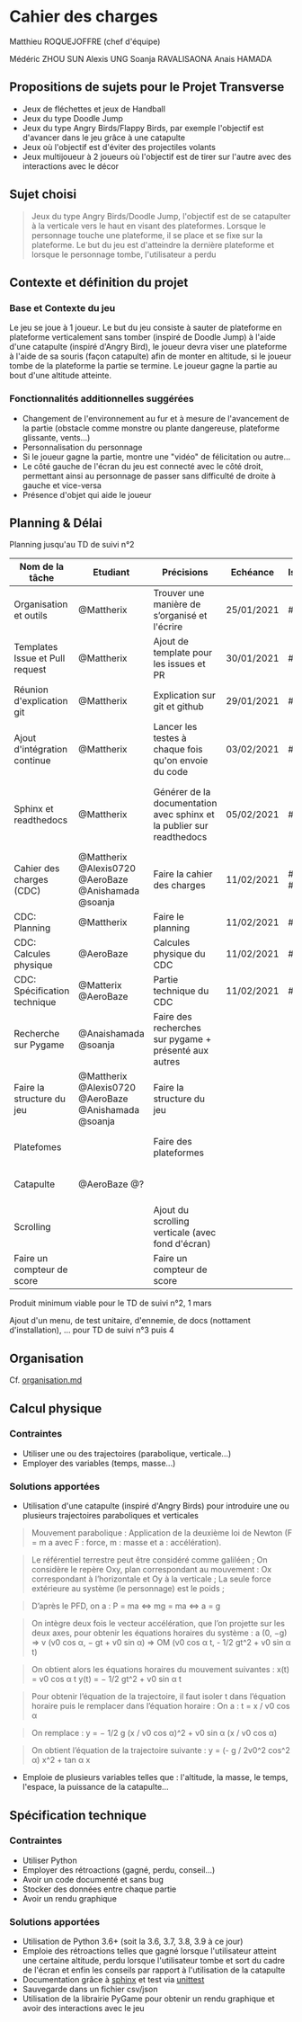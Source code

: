 # Cahier des charges

Matthieu ROQUEJOFFRE (chef d'équipe)

Médéric ZHOU SUN
Alexis UNG
Soanja RAVALISAONA
Anais HAMADA

## Propositions de sujets pour le Projet Transverse

* Jeux de fléchettes et jeux de Handball
* Jeux du type Doodle Jump
* Jeux du type Angry Birds/Flappy Birds, par exemple l'objectif est d'avancer dans le jeu grâce à une catapulte
* Jeux où l'objectif est d'éviter des projectiles volants
* Jeux multijoueur à 2 joueurs où l'objectif est de tirer sur l'autre avec des interactions avec le décor

## Sujet choisi

> Jeux du type Angry Birds/Doodle Jump, l'objectif est de se catapulter à la verticale vers le haut en visant des plateformes. Lorsque le personnage touche une plateforme, il se place et se fixe sur la plateforme. Le but du jeu est d'atteindre la dernière plateforme et lorsque le personnage tombe, l'utilisateur a perdu

## Contexte et définition du projet

### Base et Contexte du jeu

Le jeu se joue à 1 joueur. Le but du jeu consiste à sauter de plateforme en plateforme verticalement sans tomber
(inspiré de Doodle Jump) à l'aide d'une catapulte (inspiré d'Angry Bird), le joueur devra viser une plateforme 
à l'aide de sa souris (façon catapulte) afin de monter en altitude, si le joueur tombe de la plateforme la partie se termine.
Le joueur gagne la partie au bout d'une altitude atteinte.

### Fonctionnalités additionnelles suggérées

* Changement de l'environnement au fur et à mesure de l'avancement de la partie 
(obstacle comme monstre ou plante dangereuse, plateforme glissante, vents...)
* Personnalisation du personnage 
* Si le joueur gagne la partie, montre une "vidéo" de félicitation ou autre...
* Le côté gauche de l'écran du jeu est connecté avec le côté droit, permettant ainsi au personnage de passer 
sans difficulté de droite à gauche et vice-versa
* Présence d'objet qui aide le joueur

<!-- Explication du projet -->

## Planning & Délai

Planning jusqu'au TD de suivi n°2

| Nom de la tâche                 | Etudiant                                             | Précisions                                                            | Echéance   | Issues/PR   | Milestone              | Note                                                                             |
|---------------------------------|------------------------------------------------------|-----------------------------------------------------------------------|------------|-------------|------------------------|----------------------------------------------------------------------------------|
| Organisation et outils          | @Mattherix                                           | Trouver une manière de s’organisé et l'écrire                         | 25/01/2021 | #1          | Préparation            |                                                                                  |
| Templates Issue et Pull request | @Mattherix                                           | Ajout de template pour les issues et PR                               | 30/01/2021 | #2 #3 #4    | Préparation            |                                                                                  |
| Réunion d'explication git       | @Mattherix                                           | Explication sur git et github                                         | 29/01/2021 | #5 #6       | Préparation            |                                                                                  |
| Ajout d'intégration continue    | @Mattherix                                           | Lancer les testes à chaque fois qu'on envoie du code                  | 03/02/2021 | #7 #8       | Préparation            |                                                                                  |
| Sphinx et readthedocs           | @Mattherix                                           | Générer de la documentation avec sphinx et la publier sur readthedocs | 05/02/2021 | #9 #10      | Préparation            | Je n'arrive pas à construire automatiquement la documentation avec github action |
| Cahier des charges (CDC)        | @Mattherix @Alexis0720 @AeroBaze @Anishamada @soanja | Faire la cahier des charges                                           | 11/02/2021 | #11 #12 #13 | Cahier des charges     |                                                                                  |
| CDC: Planning                   | @Mattherix                                           | Faire le planning                                                     | 11/02/2021 | #12 #13     | Cahier des charges     |                                                                                  |
| CDC: Calcules physique          | @AeroBaze                                            | Calcules physique du CDC                                              | 11/02/2021 | #12 #13     | Cahier des charges     |                                                                                  |
| CDC: Spécification technique    | @Matterix @AeroBaze                                  | Partie technique du CDC                                               | 11/02/2021 | #12 #13     | Cahier des charges     |                                                                                  |
| Recherche sur Pygame            | @Anaishamada @soanja                                 | Faire des recherches sur pygame + présenté aux autres                 |            |             | Produit minimum viable |                                                                                  |
| Faire la structure du jeu       | @Mattherix @Alexis0720 @AeroBaze @Anishamada @soanja | Faire la structure du jeu                                             |            |             | Produit minimum viable |                                                                                  |
| Platefomes                      |                                                      | Faire des plateformes                                                 |            |             | Produit minimum viable |                                                                                  |
| Catapulte                       | @AeroBaze @?                                         |                                                                       |            |             | Produit minimum viable |                                                                                  |
| Scrolling                       |                                                      | Ajout du scrolling verticale (avec fond d'écran)                      |            |             | Produit minimum viable |                                                                                  |
| Faire un compteur de score      |                                                      | Faire un compteur de score                                            |            |             | Produit minimum viable |                                                                                  |

Produit minimum viable pour le TD de suivi n°2, 1 mars

Ajout d'un menu, de test unitaire, d'ennemie, de docs (nottament d'installation), ... pour TD de suivi n°3 puis 4


## Organisation

Cf. [organisation.md](organisation.md)

## Calcul physique

### Contraintes

* Utiliser une ou des trajectoires (parabolique, verticale...)
* Employer des variables (temps, masse...)

### Solutions apportées

* Utilisation d'une catapulte (inspiré d'Angry Birds) pour introduire une ou plusieurs trajectoires paraboliques et verticales
> Mouvement parabolique : Application de la deuxième loi de Newton (F = m a avec F : force, m : masse et a : accélération).

> Le référentiel terrestre peut être considéré comme galiléen ;
On considère le repère Oxy, plan correspondant au mouvement : Ox correspondant à l’horizontale et Oy à la verticale ;
La seule force extérieure au système (le personnage) est le poids ;

> D’après le PFD, on a :
P = ma ⇔ mg = ma ⇔ a = g

> On intègre deux fois le vecteur accélération, que l’on projette sur les deux axes, pour obtenir les équations horaires du système :
a (0, −g) ⇒ v (v0 cos α, − gt + v0 sin α) ⇒ OM (v0 cos α t, - 1/2 gt^2 + v0 sin α t)

> On obtient alors les équations horaires du mouvement suivantes :
x(t) = v0 cos α t
y(t) = − 1/2 gt^2 + v0 sin α t

> Pour obtenir l’équation de la trajectoire, il faut isoler t dans l’équation horaire puis le remplacer dans l’équation horaire :
On a : t = x / v0 cos α

> On remplace : y = − 1/2 g (x / v0 cos α)^2 + v0 sin α (x / v0 cos α)

> On obtient l’équation de la trajectoire suivante : y = (- g / 2v0^2 cos^2 α) x^2 + tan α x

* Emploie de plusieurs variables telles que : l'altitude, la masse, le temps, l'espace, la puissance de la catapulte...

<!-- Calcul physique -->

## Spécification technique

### Contraintes

* Utiliser Python
* Employer des rétroactions (gagné, perdu, conseil...)
* Avoir un code documenté et sans bug
* Stocker des données entre chaque partie
* Avoir un rendu graphique

### Solutions apportées

* Utilisation de Python 3.6+ (soit la 3.6, 3.7, 3.8, 3.9 à ce jour)
* Emploie des rétroactions telles que gagné lorsque l'utilisateur atteint une certaine altitude,
  perdu lorsque l'utilisateur tombe et sort du cadre de l'écran et enfin les conseils par rapport à l'utilisation de la catapulte
* Documentation grâce à [sphinx](https://www.sphinx-doc.org/fr/master/) et test via [unittest](https://docs.python.org/fr/3/library/unittest.html)
* Sauvegarde dans un fichier csv/json
* Utilisation de la librairie PyGame pour obtenir un rendu graphique et avoir des interactions avec le jeu
> <!-- Explication de PyGame -->




